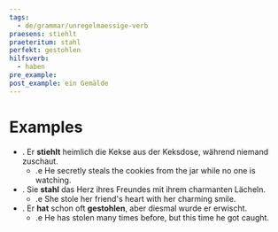 ```yaml
---
tags:
  - de/grammar/unregelmaessige-verb
praesens: stiehlt
praeteritum: stahl
perfekt: gestohlen
hilfsverb:
  - haben
pre_example: 
post_example: ein Gemälde
---
```


# Examples
- . Er **stiehlt** heimlich die Kekse aus der Keksdose, während niemand zuschaut.
	- .e He secretly steals the cookies from the jar while no one is watching.
- . Sie **stahl** das Herz ihres Freundes mit ihrem charmanten Lächeln.
	- .e She stole her friend's heart with her charming smile.
- . Er **hat** schon oft **gestohlen**, aber diesmal wurde er erwischt.
	- .e He has stolen many times before, but this time he got caught.
